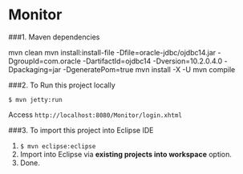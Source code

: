 Monitor
===============================
###1. Maven dependencies

mvn clean
mvn install:install-file -Dfile=oracle-jdbc/ojdbc14.jar -DgroupId=com.oracle -DartifactId=ojdbc14 -Dversion=10.2.0.4.0 -Dpackaging=jar -DgeneratePom=true
mvn install -X -U
mvn compile

###2. To Run this project locally
```shell
$ mvn jetty:run
```
Access ```http://localhost:8080/Monitor/login.xhtml```

###3. To import this project into Eclipse IDE
1. ```$ mvn eclipse:eclipse```
2. Import into Eclipse via **existing projects into workspace** option.
3. Done.

